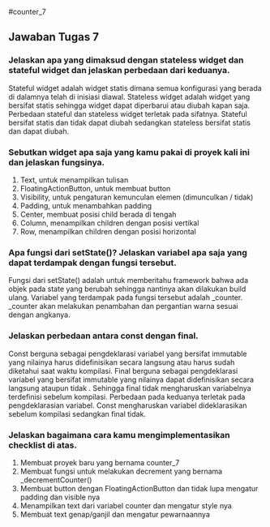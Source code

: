 #counter_7

## Jawaban Tugas 7

### Jelaskan apa yang dimaksud dengan stateless widget dan stateful widget dan jelaskan perbedaan dari keduanya.
Stateful widget adalah widget statis dimana semua konfigurasi yang berada di dalamnya telah di inisiasi diawal.
Stateless widget adalah widget yang bersifat statis sehingga widget dapat diperbarui atau diubah kapan saja.
Perbedaan stateful dan stateless widget terletak pada sifatnya. Stateful bersifat statis dan tidak dapat diubah sedangkan stateless bersifat statis dan dapat diubah.

### Sebutkan widget apa saja yang kamu pakai di proyek kali ini dan jelaskan fungsinya.
1. Text, untuk menampilkan tulisan
2. FloatingActionButton, untuk membuat button
3. Visibility, untuk pengaturan kemunculan elemen (dimunculkan / tidak)
4. Padding, untuk menambahkan padding
5. Center, membuat posisi child berada di tengah
6. Column, menampilkan children dengan posisi vertikal
7. Row, menampilkan children dengan posisi horizontal

### Apa fungsi dari setState()? Jelaskan variabel apa saja yang dapat terdampak dengan fungsi tersebut.
Fungsi dari setState() adalah untuk memberitahu framework bahwa ada objek pada state yang berubah sehingga nantinya akan dilakukan build ulang. Variabel yang terdampak pada fungsi tersebut adalah _counter. _counter akan melakukan penambahan dan pergantian warna sesuai dengan angkanya.

### Jelaskan perbedaan antara const dengan final.
Const berguna sebagai pengdeklarasi variabel yang bersifat immutable yang nilainya harus didefinisikan secara langsung atau harus sudah diketahui saat waktu kompilasi.
Final berguna sebagai pengdeklarasi variabel yang bersifat immutable yang nilainya dapat didefinisikan secara langsung ataupun tidak . Sehingga final tidak mengharuskan variabelnya terdefinisi sebelum kompilasi.
Perbedaan pada keduanya terletak pada pengdeklarasian variabel. Const mengharuskan variabel dideklarasikan sebelum kompilasi sedangkan final tidak.

### Jelaskan bagaimana cara kamu mengimplementasikan checklist di atas.
1. Membuat proyek baru yang bernama counter_7
2. Membuat fungsi untuk melakukan decrement yang bernama _decrementCounter()
3. Membuat button dengan FloatingActionButton dan tidak lupa mengatur padding dan visible nya
4. Menampilkan text dari variabel counter dan mengatur style nya
5. Membuat text genap/ganjil dan mengatur pewarnaannya
